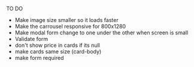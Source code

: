 TO DO
* Make image size smaller so it loads faster
* Make the carrousel responsive for 800x1280 
* Make modal form change to one under the other when screen is small
* Validate form
* don't show price in cards if its null
* make cards same size (card-body)
* make form required